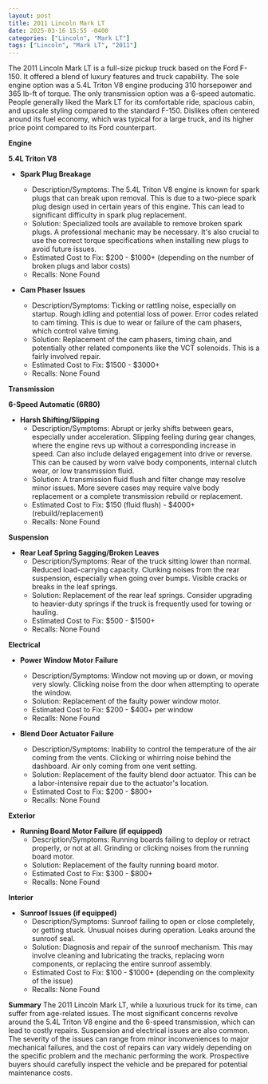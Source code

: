 ```yaml
---
layout: post
title: 2011 Lincoln Mark LT
date: 2025-03-16 15:55 -0400
categories: ["Lincoln", "Mark LT"]
tags: ["Lincoln", "Mark LT", "2011"]
---
```

The 2011 Lincoln Mark LT is a full-size pickup truck based on the Ford F-150. It offered a blend of luxury features and truck capability. The sole engine option was a 5.4L Triton V8 engine producing 310 horsepower and 365 lb-ft of torque. The only transmission option was a 6-speed automatic. People generally liked the Mark LT for its comfortable ride, spacious cabin, and upscale styling compared to the standard F-150. Dislikes often centered around its fuel economy, which was typical for a large truck, and its higher price point compared to its Ford counterpart.

**Engine**

**5.4L Triton V8**
*   **Spark Plug Breakage**
    *   Description/Symptoms: The 5.4L Triton V8 engine is known for spark plugs that can break upon removal. This is due to a two-piece spark plug design used in certain years of this engine. This can lead to significant difficulty in spark plug replacement.
    *   Solution: Specialized tools are available to remove broken spark plugs. A professional mechanic may be necessary. It's also crucial to use the correct torque specifications when installing new plugs to avoid future issues.
    *   Estimated Cost to Fix: $200 - $1000+ (depending on the number of broken plugs and labor costs)
    * Recalls: None Found

*   **Cam Phaser Issues**
    *   Description/Symptoms: Ticking or rattling noise, especially on startup. Rough idling and potential loss of power. Error codes related to cam timing. This is due to wear or failure of the cam phasers, which control valve timing.
    *   Solution: Replacement of the cam phasers, timing chain, and potentially other related components like the VCT solenoids. This is a fairly involved repair.
    *   Estimated Cost to Fix: $1500 - $3000+
    *   Recalls: None Found

**Transmission**

**6-Speed Automatic (6R80)**
*   **Harsh Shifting/Slipping**
    *   Description/Symptoms: Abrupt or jerky shifts between gears, especially under acceleration. Slipping feeling during gear changes, where the engine revs up without a corresponding increase in speed. Can also include delayed engagement into drive or reverse. This can be caused by worn valve body components, internal clutch wear, or low transmission fluid.
    *   Solution: A transmission fluid flush and filter change may resolve minor issues. More severe cases may require valve body replacement or a complete transmission rebuild or replacement.
    *   Estimated Cost to Fix: $150 (fluid flush) - $4000+ (rebuild/replacement)
    *   Recalls: None Found

**Suspension**

*   **Rear Leaf Spring Sagging/Broken Leaves**
    *   Description/Symptoms: Rear of the truck sitting lower than normal. Reduced load-carrying capacity. Clunking noises from the rear suspension, especially when going over bumps. Visible cracks or breaks in the leaf springs.
    *   Solution: Replacement of the rear leaf springs. Consider upgrading to heavier-duty springs if the truck is frequently used for towing or hauling.
    *   Estimated Cost to Fix: $500 - $1500+
    *   Recalls: None Found

**Electrical**

*   **Power Window Motor Failure**
    *   Description/Symptoms: Window not moving up or down, or moving very slowly. Clicking noise from the door when attempting to operate the window.
    *   Solution: Replacement of the faulty power window motor.
    *   Estimated Cost to Fix: $200 - $400+ per window
    *   Recalls: None Found

*   **Blend Door Actuator Failure**
    *   Description/Symptoms: Inability to control the temperature of the air coming from the vents. Clicking or whirring noise behind the dashboard. Air only coming from one vent setting.
    *   Solution: Replacement of the faulty blend door actuator. This can be a labor-intensive repair due to the actuator's location.
    *   Estimated Cost to Fix: $200 - $800+
    *   Recalls: None Found

**Exterior**

*   **Running Board Motor Failure (if equipped)**
    * Description/Symptoms: Running boards failing to deploy or retract properly, or not at all. Grinding or clicking noises from the running board motor.
    * Solution: Replacement of the faulty running board motor.
    * Estimated Cost to Fix: $300 - $800+
    * Recalls: None Found

**Interior**

*   **Sunroof Issues (if equipped)**
    *   Description/Symptoms: Sunroof failing to open or close completely, or getting stuck. Unusual noises during operation. Leaks around the sunroof seal.
    *   Solution: Diagnosis and repair of the sunroof mechanism. This may involve cleaning and lubricating the tracks, replacing worn components, or replacing the entire sunroof assembly.
    *   Estimated Cost to Fix: $100 - $1000+ (depending on the complexity of the issue)
    * Recalls: None Found

**Summary**
The 2011 Lincoln Mark LT, while a luxurious truck for its time, can suffer from age-related issues. The most significant concerns revolve around the 5.4L Triton V8 engine and the 6-speed transmission, which can lead to costly repairs. Suspension and electrical issues are also common. The severity of the issues can range from minor inconveniences to major mechanical failures, and the cost of repairs can vary widely depending on the specific problem and the mechanic performing the work. Prospective buyers should carefully inspect the vehicle and be prepared for potential maintenance costs.

